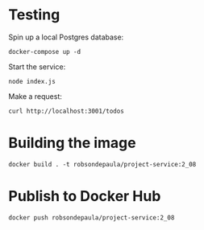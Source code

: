 # Testing
Spin up a local Postgres database:
```
docker-compose up -d
```
Start the service:
```
node index.js
```
Make a request:
```
curl http://localhost:3001/todos
```

# Building the image
```
docker build . -t robsondepaula/project-service:2_08
```
# Publish to Docker Hub
```
docker push robsondepaula/project-service:2_08
```
